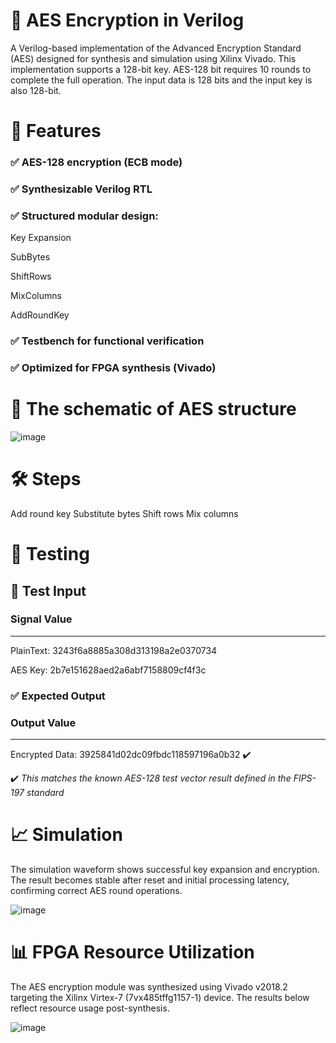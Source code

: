 # 🔐 AES Encryption in Verilog
A Verilog-based implementation of the Advanced Encryption Standard (AES) designed for synthesis and simulation using Xilinx Vivado. This implementation supports a 128-bit key. AES-128 bit requires 10 rounds to complete the full operation. The input data is 128 bits and the input key is also 128-bit.

# 🚀 Features
### ✅ AES-128 encryption (ECB mode)
### ✅ Synthesizable Verilog RTL
### ✅ Structured modular design:

Key Expansion

SubBytes

ShiftRows

MixColumns

AddRoundKey

### ✅ Testbench for functional verification
### ✅ Optimized for FPGA synthesis (Vivado)

# 📁 The schematic of AES structure
![image](https://github.com/user-attachments/assets/e319a2a7-d239-4e44-94ac-0ef88f8fb584)

# 🛠️ Steps
Add round key
Substitute bytes
Shift rows
Mix columns

# 🧪 Testing
## 🧾 Test Input
### Signal Value   
______________________________________________________________________________________
PlainText:  3243f6a8885a308d313198a2e0370734

AES Key:  2b7e151628aed2a6abf7158809cf4f3c

### ✅ Expected Output
### Output Value
______________________________________________________________________________________
Encrypted  Data:  3925841d02dc09fbdc118597196a0b32 ✔️

✔️ _This matches the known AES-128 test vector result defined in the FIPS-197 standard_

# 📈 Simulation
The simulation waveform shows successful key expansion and encryption. The result becomes stable after reset and initial processing latency, confirming correct AES round operations.

![image](https://github.com/user-attachments/assets/18abf818-b086-425e-a29e-644eb4b136dd)

# 📊 FPGA Resource Utilization
The AES encryption module was synthesized using Vivado v2018.2 targeting the Xilinx Virtex-7 (7vx485tffg1157-1) device. 
The results below reflect resource usage post-synthesis.

![image](https://github.com/user-attachments/assets/3fe47344-bb22-4878-a808-96810f130496)


